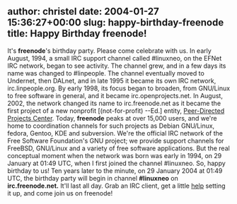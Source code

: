 author: christel
date: 2004-01-27 15:36:27+00:00
slug: happy-birthday-freenode
title: Happy Birthday freenode!
---

It's **freenode**'s birthday party.  Please come celebrate with us.
In early August, 1994, a small IRC support channel called #linuxneo, on the EFNet IRC network, began to see activity. The channel grew, and in a few days its name was changed to #linpeople.  The channel eventually moved to Undernet, then DALnet, and in late 1995 it became its own IRC network, irc.linpeople.org. By early 1998, its focus began to broaden, from GNU/Linux to free software in general, and it became irc.openprojects.net. In August, 2002, the network changed its name to irc.freenode.net as it became the first project of a new nonprofit [(not-for-profit) --Ed.] entity,  [Peer-Directed Projects Center](http://freenode.net/pdpc.shtml).
Today, **freenode** peaks at over 15,000 users, and we're home to coordination channels for such projects as Debian GNU/Linux, fedora, Gentoo, KDE and subversion.  We're the official IRC network of the Free Software Foundation's GNU project; we provide support channels for FreeBSD, GNU/Linux and a variety of free software applications. But the real conceptual moment when the network was born was early in 1994, on 29 January at 01:49 UTC, when I first joined the channel #linuxneo.
So, happy birthday to us!  Ten years later to the minute, on 29 January 2004 at 01:49 UTC, the birthday party will begin in channel **#linuxneo** on **irc.freenode.net.** It'll last all day. Grab an IRC client, get a little  [help](http://www.irchelp.org/irchelp/ircprimer.html)  setting it up, and come join us on  freenode!
